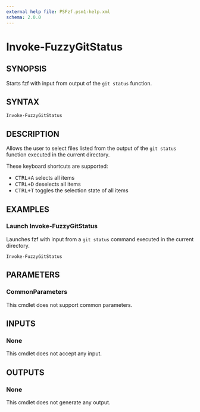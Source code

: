 ```yaml
---
external help file: PSFzf.psm1-help.xml
schema: 2.0.0
---
```


# Invoke-FuzzyGitStatus
## SYNOPSIS
Starts fzf with input from output of the `git status` function.
## SYNTAX

```
Invoke-FuzzyGitStatus
```

## DESCRIPTION
Allows the user to select files listed from the output of the `git status` function executed in the current directory.

These keyboard shortcuts are supported:

- <kbd>CTRL+A</kbd> selects all items
- <kbd>CTRL+D</kbd> deselects all items 
- <kbd>CTRL+T</kbd> toggles the selection state of all items 
 
## EXAMPLES

### Launch Invoke-FuzzyGitStatus
	
Launches fzf with input from a `git status` command executed in the current directory.


```
Invoke-FuzzyGitStatus
```

## PARAMETERS

### CommonParameters
This cmdlet does not support common parameters.
## INPUTS

### None 
This cmdlet does not accept any input.
## OUTPUTS

### None
This cmdlet does not generate any output.
